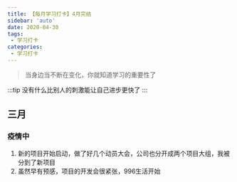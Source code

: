 ```yaml
---
title: 【每月学习打卡】4月完结
sidebar: 'auto'
date: 2020-04-30
tags:
 - 学习打卡
categories:
 - 学习打卡
---
```


> 当身边当不断在变化，你就知道学习的重要性了
<!-- more -->
:::tip
没有什么比别人的刺激能让自己进步更快了
:::


## 三月

### 疫情中

1. 新的项目开始启动，做了好几个动员大会，公司也分开成两个项目大组，我被分到了新项目
2. 虽然早有预感，项目的开发会很紧张，996生活开始

